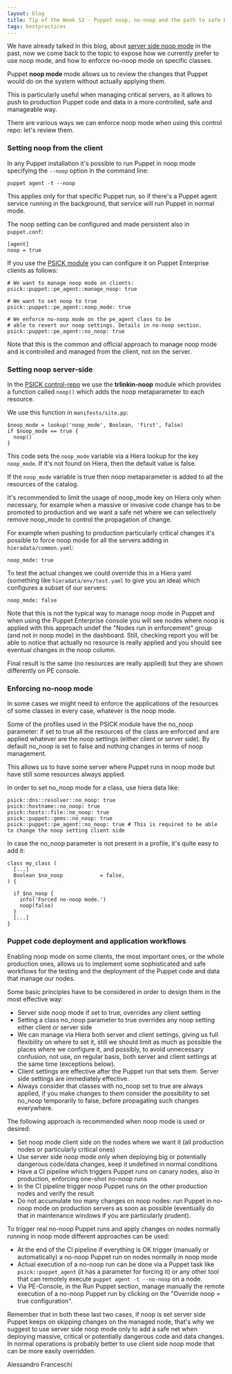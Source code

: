 ```yaml
---
layout: blog
title: Tip of the Week 52 - Puppet noop, no-noop and the path to safe Puppet deployments
tags: bestpractices
---
```


We have already talked in this blog, about [server side noop mode](https://www.example42.com/2017/03/06/server-side-noop-mode/) in the past, now we come back to the topic to expose how we currently prefer to use noop mode, and how to enforce no-noop mode on specific classes.

Puppet **noop mode** mode allows us to review the changes that Puppet would do on the system without actually applying them.

This is particularly useful when managing critical servers, as it allows to push to production Puppet code and data in a more controlled, safe and manageable way.

There are various ways we can enforce noop mode when using this control repo: let's review them.

### Setting noop from the client

In any Puppet installation it's possible to run Puppet in noop mode specifying the ```--noop``` option in the command line:

    puppet agent -t --noop

This applies only for that specific Puppet run, so if there's a Puppet agent service running in the background, that service will run Puppet in normal mode.

The noop setting can be configured and made persistent also in ```puppet.conf```:

    [agent]
    noop = true

If you use the [PSICK module](https://github.com/example42/puppet-psick) you can configure it on Puppet Enterprise clients as follows:

    # We want to manage noop mode on clients:
    psick::puppet::pe_agent::manage_noop: true

    # We want to set noop to true
    psick::puppet::pe_agent::noop_mode: true

    # We enforce no-noop mode on the pe_agent class to be
    # able to revert our noop settings. Details in no-noop section.
    psick::puppet::pe_agent::no_noop: true

Note that this is the common and official approach to manage noop mode and is controlled and managed from the client, not on the server.

### Setting noop server-side

In the [PSICK control-repo](https://github.com/example42/psick) we use the **trlinkin-noop** module which provides a function called ```noop()``` which adds the noop metaparameter to each resource.

We use this function in ```manifests/site.pp```:

    $noop_mode = lookup('noop_mode', Boolean, 'first', false)
    if $noop_mode == true {
      noop()
    }

This code sets the ```noop_mode``` variable via a Hiera lookup for the key ```noop_mode```. If it's not found on Hiera, then the default value is false.

If the ```noop_mode``` variable is true then noop metaparameter is added to all the resources of the catalog.

It's recommended to limit the usage of noop_mode key on Hiera only when necessary, for example when a massive or invasive code change has to be promoted to production and we want a safe net where we can selectively remove noop_mode to control the propagation of change.

For example when pushing to production particularly critical changes it's possible to force noop mode for all the servers adding in ```hieradata/common.yaml```:

    noop_mode: true

To test the actual changes we could override this in a Hiera yaml (something like ```hieradata/env/test.yaml``` to give you an idea) which configures a subset of our servers:

    noop_mode: false

Note that this is not the typical way to manage noop mode in Puppet and when using the Puppet Enterprise console you will see nodes where noop is applied with this approach undef the "Nodes run in enforcement" group (and not in noop mode) in the dashboard. Still, checking report you will be able to notice that actually no resource is really applied and you should see eventual changes in the noop column.

Final result is the same (no resources are really applied) but they are shown differently on PE console.


### Enforcing no-noop mode

In some cases we might need to enforce the applications of the resources of some classes in every case, whatever is the noop mode.

Some of the profiles used in the PSICK module have the no_noop parameter: if set to true all the resources of the class are enforced and are applied whatever are the noop settings (either client or server side). By default no_noop is set to false and nothing changes in terms of noop management.

This allows us to have some server where Puppet runs in noop mode but have still some resources always applied.

In order to set no_noop mode for a class, use hiera data like:

    psick::dns::resolver::no_noop: true
    psick::hostname::no_noop: true
    psick::hosts::file::no_noop: true
    psick::puppet::gems::no_noop: true
    psick::puppet::pe_agent::no_noop: true # This is required to be able to change the noop setting client side

In case the no_noop parameter is not present in a profile, it's quite easy to add it:

    class my_class (
      [...]
      Boolean $no_noop            = false,
    ) {

      if $no_noop {
        info('Forced no-noop mode.')
        noop(false)
      }
      [...]
    }

### Puppet code deployment and application workflows

Enabling noop mode on some clients, the most important ones, or the whole production ones, allows us to implement some sophisticated and safe workflows for the testing and the deployment of the Puppet code and data that manage our nodes.

Some basic principles have to be considered in order to design them in the most effective way:

  - Server side noop mode if set to true, overrides any client setting
  - Setting a class no_noop parameter to true overrides any noop setting either client or server side
  - We can manage via Hiera both server and client settings, giving us full flexibility on where to set it, still we should limit as much as possible the places where we configure it, and possibly, to avoid unnecessary confusion, not use, on regular basis, both server and client settings at the same time (exceptions below).
  - Client settings are effective after the Puppet run that sets them. Server side settings are immediately effective.
  - Always consider that classes with no_noop set to true are always applied, if you make changes to them consider the possibility to set no_noop temporarily to false, before propagating such changes everywhere.

The following approach is recommended when noop mode is used or desired:

  - Set noop mode client side on the nodes where we want it (all production nodes or particularly critical ones)
  - Use server side noop mode only when deploying big or potentially dangerous code/data changes, keep it undefined in normal conditions
  - Have a CI pipeline which triggers Puppet runs on canary nodes, also in production, enforcing one-shot no-noop runs
  - In the CI pipeline trigger noop Puppet runs on the other production nodes and verify the result
  - Do not accumulate too many changes on noop nodes: run Puppet in no-noop mode on production servers as soon as possible (eventually do that in maintenance windows if you are particularly prudent).

To trigger real no-noop Puppet runs and apply changes on nodes normally running in noop mode different approaches can be used:

  - At the end of the CI pipeline if everything is OK trigger (manually or automatically) a no-noop Puppet run on nodes normally in noop mode
  - Actual execution of a no-noop run can be done via a Puppet task like ```psick::puppet_agent``` (it has a parameter for forcing it) or any other tool that can remotely execute ```puppet agent -t --no-noop``` on a node.
  - Via PE-Console, in the Run Puppet section, manage manually the remote execution of a no-noop Puppet run by clicking on the "Override noop = true configuration".

Remember that in both these last two cases, if noop is set server side Puppet keeps on skipping changes on the managed node, that's why we suggest to use server side noop mode only to add a safe net when deploying massive, critical or potentially dangerous code and data changes.
In normal operations is probably better to use client side noop mode that can be more easily overridden.

Alessandro Franceschi
